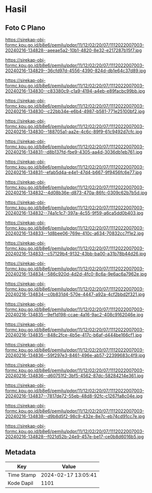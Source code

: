 # Hasil

## Foto C Plano

https://sirekap-obj-formc.kpu.go.id/b8e6/pemilu/pdpr/11/12/02/20/07/1112022007003-20240216-134828--aeeae5a2-10b1-4820-8e32-e217287b15f7.jpg

https://sirekap-obj-formc.kpu.go.id/b8e6/pemilu/pdpr/11/12/02/20/07/1112022007003-20240216-134829--36cfd97d-4556-4390-824d-db1e64c37d89.jpg

https://sirekap-obj-formc.kpu.go.id/b8e6/pemilu/pdpr/11/12/02/20/07/1112022007003-20240216-134830--c83380c9-c1a9-4194-a4eb-e89facbc99bb.jpg

https://sirekap-obj-formc.kpu.go.id/b8e6/pemilu/pdpr/11/12/02/20/07/1112022007003-20240216-134830--c22bb34e-e6b4-4987-b581-771e25100bf2.jpg

https://sirekap-obj-formc.kpu.go.id/b8e6/pemilu/pdpr/11/12/02/20/07/1112022007003-20240216-134830--188705a1-aa2e-4c6c-89f9-61c9492d7cfc.jpg

https://sirekap-obj-formc.kpu.go.id/b8e6/pemilu/pdpr/11/12/02/20/07/1112022007003-20240216-134831--d8b137fd-fbe9-4305-aa4d-3036db1eb761.jpg

https://sirekap-obj-formc.kpu.go.id/b8e6/pemilu/pdpr/11/12/02/20/07/1112022007003-20240216-134831--efab5d4a-e4e1-47d4-b667-9f9456fc6e77.jpg

https://sirekap-obj-formc.kpu.go.id/b8e6/pemilu/pdpr/11/12/02/20/07/1112022007003-20240216-134832--4d08b36e-d873-470a-86fc-0309c62b7b5d.jpg

https://sirekap-obj-formc.kpu.go.id/b8e6/pemilu/pdpr/11/12/02/20/07/1112022007003-20240216-134832--74a1c1c7-397a-4c55-9f59-a6ca5dd0b403.jpg

https://sirekap-obj-formc.kpu.go.id/b8e6/pemilu/pdpr/11/12/02/20/07/1112022007003-20240216-134833--1d8bee06-769e-410c-a634-70832cc7f1e2.jpg

https://sirekap-obj-formc.kpu.go.id/b8e6/pemilu/pdpr/11/12/02/20/07/1112022007003-20240216-134833--c57129b4-9132-43bb-ba00-a31b78b44d26.jpg

https://sirekap-obj-formc.kpu.go.id/b8e6/pemilu/pdpr/11/12/02/20/07/1112022007003-20240216-134834--586c920d-4d2d-4fc0-8c6a-9e6ac6a7962e.jpg

https://sirekap-obj-formc.kpu.go.id/b8e6/pemilu/pdpr/11/12/02/20/07/1112022007003-20240216-134834--c0b831d4-570e-4447-a92a-4cf2bbd2f321.jpg

https://sirekap-obj-formc.kpu.go.id/b8e6/pemilu/pdpr/11/12/02/20/07/1112022007003-20240216-134835--9ef1d198-ccae-4a16-9ac2-408c9162046e.jpg

https://sirekap-obj-formc.kpu.go.id/b8e6/pemilu/pdpr/11/12/02/20/07/1112022007003-20240216-134835--848c2fce-4b5e-417c-b6af-d444be166cf1.jpg

https://sirekap-obj-formc.kpu.go.id/b8e6/pemilu/pdpr/11/12/02/20/07/1112022007003-20240216-134836--59f297e3-8461-496e-ab57-22399683c4f9.jpg

https://sirekap-obj-formc.kpu.go.id/b8e6/pemilu/pdpr/11/12/02/20/07/1112022007003-20240216-134836--d60751f2-3bf5-4562-87dc-58284214e361.jpg

https://sirekap-obj-formc.kpu.go.id/b8e6/pemilu/pdpr/11/12/02/20/07/1112022007003-20240216-134837--7817de72-55eb-48d8-92fc-c1267fa8c04e.jpg

https://sirekap-obj-formc.kpu.go.id/b8e6/pemilu/pdpr/11/12/02/20/07/1112022007003-20240216-134838--d9b8d5f2-98c9-432e-8e7c-eb74cd91cc7e.jpg

https://sirekap-obj-formc.kpu.go.id/b8e6/pemilu/pdpr/11/12/02/20/07/1112022007003-20240216-134828--f021d52b-24e9-457e-be17-ce0b8d6016b5.jpg


## Metadata

| Key        | Value               |
| ---------- | ------------------- |
| Time Stamp | 2024-02-17 13:05:41 |
| Kode Dapil | 1101                |




